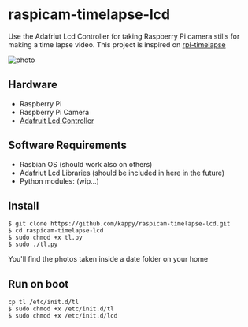 raspicam-timelapse-lcd
======================

Use the Adafriut Lcd Controller for taking Raspberry Pi camera stills for making a time lapse video.
This project is inspired on [rpi-timelapse](https://github.com/dps/rpi-timelapse)

![photo](https://raw.githubusercontent.com/kappy/raspicam-timelapse-lcd/master/pics/photo.jpg)


## Hardware

* Raspberry Pi
* Raspberry Pi Camera
* [Adafruit Lcd Controller](http://www.adafruit.com/products/1110)

## Software Requirements

* Rasbian OS (should work also on others)
* Adafriut Lcd Libraries (should be included in here in the future)
* Python modules: (wip...)

## Install

```
$ git clone https://github.com/kappy/raspicam-timelapse-lcd.git
$ cd raspicam-timelapse-lcd
$ sudo chmod +x tl.py
$ sudo ./tl.py
```

You'll find the photos taken inside a date folder on your home

## Run on boot

```
cp tl /etc/init.d/tl
$ sudo chmod +x /etc/init.d/tl
$ sudo chmod +x /etc/init.d/lcd
```
